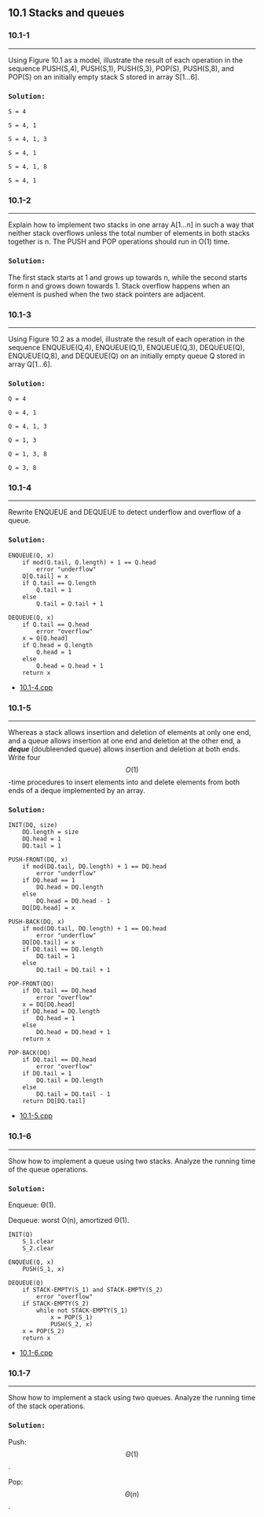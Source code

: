 ## 10.1 Stacks and queues

### 10.1-1
***
Using Figure 10.1 as a model, illustrate the result of each operation in the sequence PUSH(S,4), PUSH(S,1), PUSH(S,3), POP(S), 
PUSH(S,8), and POP(S) on an initially empty stack S stored in array S[1...6].

### `Solution:`
    S = 4
    
    S = 4, 1
    
    S = 4, 1, 3
    
    S = 4, 1
    
    S = 4, 1, 8
    
    S = 4, 1

### 10.1-2
***
Explain how to implement two stacks in one array A[1...n] in such a way that neither stack overflows unless the total number of 
elements in both stacks together is n. The PUSH and POP operations should run in O(1) time.

### `Solution:`
The first stack starts at 1 and grows up towards n, while the second starts form n and grows down towards 1. Stack overflow happens 
when an element is pushed when the two stack pointers are adjacent.

### 10.1-3
***
Using Figure 10.2 as a model, illustrate the result of each operation in the sequence ENQUEUE(Q,4), ENQUEUE(Q,1), ENQUEUE(Q,3), 
DEQUEUE(Q), ENQUEUE(Q,8), and DEQUEUE(Q) on an initially empty queue Q stored in array Q[1...6].

### `Solution:` 
    Q = 4
    
    Q = 4, 1
    
    Q = 4, 1, 3
    
    Q = 1, 3
    
    Q = 1, 3, 8
    
    Q = 3, 8

### 10.1-4
***
Rewrite ENQUEUE and DEQUEUE to detect underflow and overflow of a queue.

### `Solution:`
    ENQUEUE(Q, x)
        if mod(Q.tail, Q.length) + 1 == Q.head
            error "underflow"
        Q[Q.tail] = x
        if Q.tail == Q.length
            Q.tail = 1
        else
            Q.tail = Q.tail + 1
            
    DEQUEUE(Q, x)
        if Q.tail == Q.head
            error "overflow"
        x = Q[Q.head]
        if Q.head = Q.length
            Q.head = 1
        else
            Q.head = Q.head + 1
        return x
* [10.1-4.cpp](./exercise_code/10.1-4.cpp)

### 10.1-5
***
Whereas a stack allows insertion and deletion of elements at only one end, and a queue allows insertion at one end and deletion at the
other end, a __*deque*__ (doubleended queue) allows insertion and deletion at both ends. Write four $$O(1)$$-time procedures to insert
elements into and delete elements from both ends of a deque implemented by an array.

### `Solution:`
    INIT(DQ, size)
        DQ.length = size
        DQ.head = 1
        DQ.tail = 1
    
    PUSH-FRONT(DQ, x)
        if mod(DQ.tail, DQ.length) + 1 == DQ.head
            error "underflow"
        if DQ.head == 1
            DQ.head = DQ.length
        else
            DQ.head = DQ.head - 1
        DQ[DQ.head] = x
    
    PUSH-BACK(DQ, x)
        if mod(DQ.tail, DQ.length) + 1 == DQ.head
            error "underflow"
        DQ[DQ.tail] = x
        if DQ.tail == DQ.length
            DQ.tail = 1
        else
            DQ.tail = DQ.tail + 1
            
    POP-FRONT(DQ)
        if DQ.tail == DQ.head
            error "overflow"
        x = DQ[DQ.head]
        if DQ.head = DQ.length
            DQ.head = 1
        else
            DQ.head = DQ.head + 1
        return x
        
    POP-BACK(DQ)
        if DQ.tail == DQ.head
            error "overflow"
        if DQ.tail = 1
            DQ.tail = DQ.length
        else
            DQ.tail = DQ.tail - 1
        return DQ[DQ.tail]
* [10.1-5.cpp](./exercise_code/10.1-5.cpp)

### 10.1-6
***
Show how to implement a queue using two stacks. Analyze the running time of the queue operations.

### `Solution:`
Enqueue: Θ(1). 

Dequeue: worst O(n), amortized Θ(1).

    INIT(Q)
        S_1.clear
        S_2.clear
        
    ENQUEUE(Q, x)
        PUSH(S_1, x)
    
    DEQUEUE(Q)
        if STACK-EMPTY(S_1) and STACK-EMPTY(S_2)
            error "overflow"
        if STACK-EMPTY(S_2)
            while not STACK-EMPTY(S_1)
                x = POP(S_1)
                PUSH(S_2, x)
        x = POP(S_2)
        return x
* [10.1-6.cpp](./exercise_code/10.1-6.cpp)
            
### 10.1-7
***
Show how to implement a stack using two queues. Analyze the running time of the stack operations.

### `Solution:`
Push: $$\Theta(1)$$. 

Pop: $$\Theta(n)$$.

